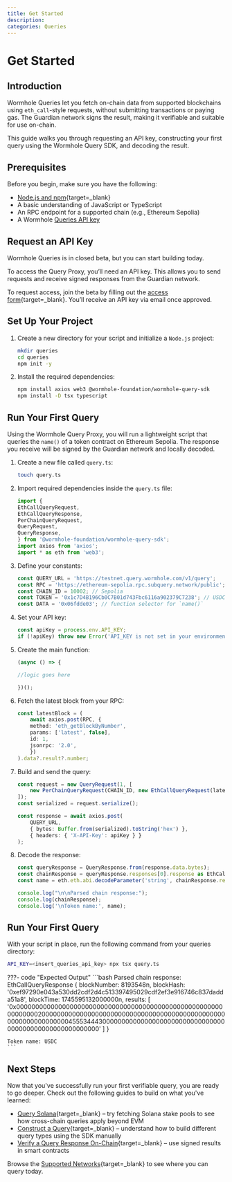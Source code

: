 ```yaml
---
title: Get Started
description: 
categories: Queries
---
```


# Get Started

## Introduction

Wormhole Queries let you fetch on-chain data from supported blockchains using `eth_call`-style requests, without submitting transactions or paying gas. The Guardian network signs the result, making it verifiable and suitable for use on-chain.

This guide walks you through requesting an API key, constructing your first query using the Wormhole Query SDK, and decoding the result.

## Prerequisites

Before you begin, make sure you have the following:

 - [Node.js and npm](https://docs.npmjs.com/downloading-and-installing-node-js-and-npm){target=\_blank} 
 - A basic understanding of JavaScript or TypeScript
 - An RPC endpoint for a supported chain (e.g., Ethereum Sepolia)
 - A Wormhole [Queries API key](#request-an-api-key)

## Request an API Key

Wormhole Queries is in closed beta, but you can start building today.

To access the Query Proxy, you’ll need an API key. This allows you to send requests and receive signed responses from the Guardian network.

To request access, join the beta by filling out the [access form](https://forms.clickup.com/45049775/f/1aytxf-10244/JKYWRUQ70AUI99F32Q){target=\_blank}. You’ll receive an API key via email once approved.

## Set Up Your Project

1. Create a new directory for your script and initialize a `Node.js` project:

    ```bash
    mkdir queries
    cd queries
    npm init -y
    ```

2. Install the required dependencies:

    ```bash
    npm install axios web3 @wormhole-foundation/wormhole-query-sdk
    npm install -D tsx typescript
    ```

## Run Your First Query

Using the Wormhole Query Proxy, you will run a lightweight script that queries the `name()` of a token contract on Ethereum Sepolia. The response you receive will be signed by the Guardian network and locally decoded.

1. Create a new file called `query.ts`:

    ```bash
    touch query.ts
    ```

2. Import required dependencies inside the `query.ts` file:

    ```typescript
    import {
    EthCallQueryRequest,
    EthCallQueryResponse,
    PerChainQueryRequest,
    QueryRequest,
    QueryResponse,
    } from '@wormhole-foundation/wormhole-query-sdk';
    import axios from 'axios';
    import * as eth from 'web3';
    ```

3.  Define your constants:

    ```ts
    const QUERY_URL = 'https://testnet.query.wormhole.com/v1/query';
    const RPC = 'https://ethereum-sepolia.rpc.subquery.network/public';
    const CHAIN_ID = 10002; // Sepolia
    const TOKEN = '0x1c7D4B196Cb0C7B01d743Fbc6116a902379C7238'; // USDC Sepolia
    const DATA = '0x06fdde03'; // function selector for `name()`
    ```

4. Set your API key:

    ```ts
    const apiKey = process.env.API_KEY;
    if (!apiKey) throw new Error('API_KEY is not set in your environment');
    ```

5. Create the main function:

    ```ts
    (async () => {

    //logic goes here
    
    })();
    ```

6. Fetch the latest block from your RPC:

    ```ts
    const latestBlock = (
        await axios.post(RPC, {
        method: 'eth_getBlockByNumber',
        params: ['latest', false],
        id: 1,
        jsonrpc: '2.0',
        })
    ).data?.result?.number;
    ```

7. Build and send the query:

    ```ts
    const request = new QueryRequest(1, [
        new PerChainQueryRequest(CHAIN_ID, new EthCallQueryRequest(latestBlock, [{ to: TOKEN, data: DATA }])),
    ]);
    const serialized = request.serialize();

    const response = await axios.post(
        QUERY_URL,
        { bytes: Buffer.from(serialized).toString('hex') },
        { headers: { 'X-API-Key': apiKey } }
    );
    ```

8. Decode the response:

    ```ts
    const queryResponse = QueryResponse.from(response.data.bytes);
    const chainResponse = queryResponse.responses[0].response as EthCallQueryResponse;
    const name = eth.eth.abi.decodeParameter('string', chainResponse.results[0]);

    console.log("\n\nParsed chain response:");
    console.log(chainResponse);
    console.log('\nToken name:', name);
    ```

## Run Your First Query

With your script in place, run the following command from your queries directory:

```bash
API_KEY=<insert_queries_api_key> npx tsx query.ts
```

???- code "Expected Output"
    ```bash
    Parsed chain response:
    EthCallQueryResponse {
    blockNumber: 8193548n,
    blockHash: '0xef97290e043a530dd2cdf2d4c513397495029cdf2ef3e916746c837dadda51a8',
    blockTime: 1745595132000000n,
    results: [
        '0x000000000000000000000000000000000000000000000000000000000000002000000000000000000000000000000000000000000000000000000000000000045553444300000000000000000000000000000000000000000000000000000000'
    ]
    }

    Token name: USDC
    ```

## Next Steps

Now that you've successfully run your first verifiable query, you are ready to go deeper. Check out the following guides to build on what you've learned:

 - [Query Solana](https://github.com/wormhole-foundation/demo-queries-ts/blob/main/src/query_solana_stake_pool.ts){target=\_blank} – try fetching Solana stake pools to see how cross-chain queries apply beyond EVM
 - [Construct a Query](){target=\_blank} – understand how to build different query types using the SDK manually
 - [Verify a Query Response On-Chain](){target=\_blank} – use signed results in smart contracts

Browse the [Supported Networks](){target=\_blank} to see where you can query today.

